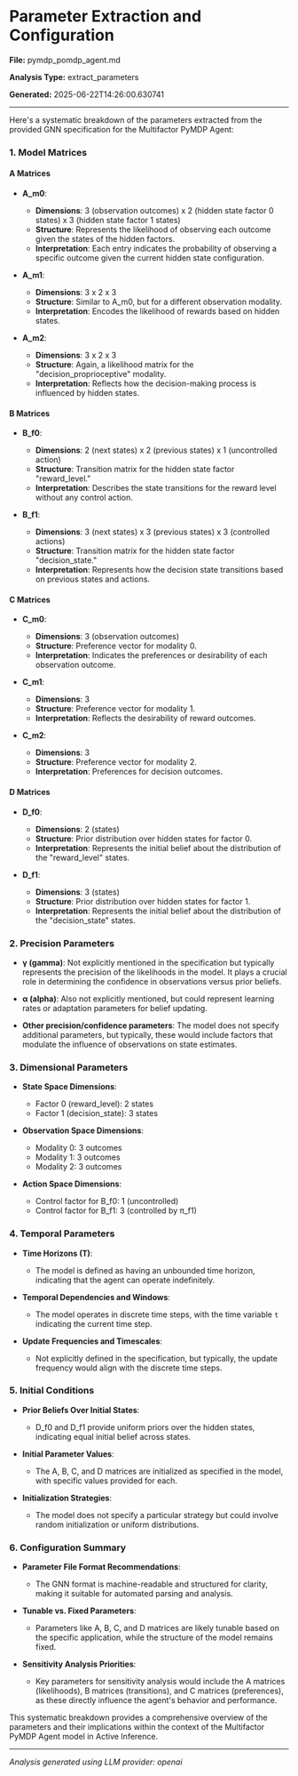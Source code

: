 # Parameter Extraction and Configuration

**File:** pymdp_pomdp_agent.md

**Analysis Type:** extract_parameters

**Generated:** 2025-06-22T14:26:00.630741

---

Here's a systematic breakdown of the parameters extracted from the provided GNN specification for the Multifactor PyMDP Agent:

### 1. Model Matrices

#### A Matrices
- **A_m0**: 
  - **Dimensions**: 3 (observation outcomes) x 2 (hidden state factor 0 states) x 3 (hidden state factor 1 states)
  - **Structure**: Represents the likelihood of observing each outcome given the states of the hidden factors.
  - **Interpretation**: Each entry indicates the probability of observing a specific outcome given the current hidden state configuration.

- **A_m1**: 
  - **Dimensions**: 3 x 2 x 3
  - **Structure**: Similar to A_m0, but for a different observation modality.
  - **Interpretation**: Encodes the likelihood of rewards based on hidden states.

- **A_m2**: 
  - **Dimensions**: 3 x 2 x 3
  - **Structure**: Again, a likelihood matrix for the "decision_proprioceptive" modality.
  - **Interpretation**: Reflects how the decision-making process is influenced by hidden states.

#### B Matrices
- **B_f0**: 
  - **Dimensions**: 2 (next states) x 2 (previous states) x 1 (uncontrolled action)
  - **Structure**: Transition matrix for the hidden state factor "reward_level."
  - **Interpretation**: Describes the state transitions for the reward level without any control action.

- **B_f1**: 
  - **Dimensions**: 3 (next states) x 3 (previous states) x 3 (controlled actions)
  - **Structure**: Transition matrix for the hidden state factor "decision_state."
  - **Interpretation**: Represents how the decision state transitions based on previous states and actions.

#### C Matrices
- **C_m0**: 
  - **Dimensions**: 3 (observation outcomes)
  - **Structure**: Preference vector for modality 0.
  - **Interpretation**: Indicates the preferences or desirability of each observation outcome.

- **C_m1**: 
  - **Dimensions**: 3
  - **Structure**: Preference vector for modality 1.
  - **Interpretation**: Reflects the desirability of reward outcomes.

- **C_m2**: 
  - **Dimensions**: 3
  - **Structure**: Preference vector for modality 2.
  - **Interpretation**: Preferences for decision outcomes.

#### D Matrices
- **D_f0**: 
  - **Dimensions**: 2 (states)
  - **Structure**: Prior distribution over hidden states for factor 0.
  - **Interpretation**: Represents the initial belief about the distribution of the "reward_level" states.

- **D_f1**: 
  - **Dimensions**: 3 (states)
  - **Structure**: Prior distribution over hidden states for factor 1.
  - **Interpretation**: Represents the initial belief about the distribution of the "decision_state" states.

### 2. Precision Parameters
- **γ (gamma)**: Not explicitly mentioned in the specification but typically represents the precision of the likelihoods in the model. It plays a crucial role in determining the confidence in observations versus prior beliefs.
  
- **α (alpha)**: Also not explicitly mentioned, but could represent learning rates or adaptation parameters for belief updating.

- **Other precision/confidence parameters**: The model does not specify additional parameters, but typically, these would include factors that modulate the influence of observations on state estimates.

### 3. Dimensional Parameters
- **State Space Dimensions**: 
  - Factor 0 (reward_level): 2 states
  - Factor 1 (decision_state): 3 states

- **Observation Space Dimensions**: 
  - Modality 0: 3 outcomes
  - Modality 1: 3 outcomes
  - Modality 2: 3 outcomes

- **Action Space Dimensions**: 
  - Control factor for B_f0: 1 (uncontrolled)
  - Control factor for B_f1: 3 (controlled by π_f1)

### 4. Temporal Parameters
- **Time Horizons (T)**: 
  - The model is defined as having an unbounded time horizon, indicating that the agent can operate indefinitely.

- **Temporal Dependencies and Windows**: 
  - The model operates in discrete time steps, with the time variable `t` indicating the current time step.

- **Update Frequencies and Timescales**: 
  - Not explicitly defined in the specification, but typically, the update frequency would align with the discrete time steps.

### 5. Initial Conditions
- **Prior Beliefs Over Initial States**: 
  - D_f0 and D_f1 provide uniform priors over the hidden states, indicating equal initial belief across states.

- **Initial Parameter Values**: 
  - The A, B, C, and D matrices are initialized as specified in the model, with specific values provided for each.

- **Initialization Strategies**: 
  - The model does not specify a particular strategy but could involve random initialization or uniform distributions.

### 6. Configuration Summary
- **Parameter File Format Recommendations**: 
  - The GNN format is machine-readable and structured for clarity, making it suitable for automated parsing and analysis.

- **Tunable vs. Fixed Parameters**: 
  - Parameters like A, B, C, and D matrices are likely tunable based on the specific application, while the structure of the model remains fixed.

- **Sensitivity Analysis Priorities**: 
  - Key parameters for sensitivity analysis would include the A matrices (likelihoods), B matrices (transitions), and C matrices (preferences), as these directly influence the agent's behavior and performance.

This systematic breakdown provides a comprehensive overview of the parameters and their implications within the context of the Multifactor PyMDP Agent model in Active Inference.

---

*Analysis generated using LLM provider: openai*
